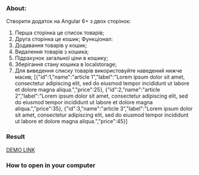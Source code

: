### About:

Створити додаток на Angular 6+ з двох сторінок:
1. Перша сторінка це список товарів;
2. Друга сторінка це кошик;
Функціонал:
1. Додавання товарів у кошик;
2. Видалення товарів з кошика;
3. Підрахунок загальної ціни в кошику;
4. Зберігання стану кошика в localstorage;
5. Для виведення списку товарів використовуйте наведений нижче масив;
  [{"id":1,"name":"article 1","label":"Lorem ipsum dolor sit amet, consectetur adipiscing elit,
  sed do eiusmod tempor incididunt ut labore et dolore magna aliqua.","price":25},
  {"id":2,"name":"article 2","label":"Lorem ipsum dolor sit amet, consectetur adipiscing elit,
  sed do eiusmod tempor incididunt ut labore et dolore magna aliqua.","price":35},
  {"id":3,"name":"article 3","label":"Lorem ipsum dolor sit amet, consectetur adipiscing elit,
  sed do eiusmod tempor incididunt ut labore et dolore magna aliqua.","price":45}]

### Result
[DEMO LINK](https://IhorDrul.github.io/online-shop-task/)

### How to open in your computer
